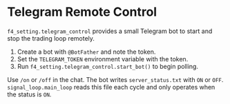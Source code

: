 # Telegram Remote Control

`f4_setting.telegram_control` provides a small Telegram bot to start and stop the
trading loop remotely.

1. Create a bot with `@BotFather` and note the token.
2. Set the `TELEGRAM_TOKEN` environment variable with the token.
3. Run `f4_setting.telegram_control.start_bot()` to begin polling.

Use `/on` or `/off` in the chat. The bot writes `server_status.txt` with `ON` or
`OFF`. `signal_loop.main_loop` reads this file each cycle and only operates when
the status is `ON`.

